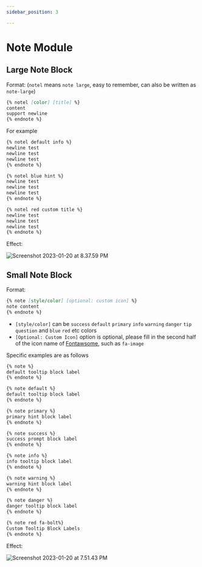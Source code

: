 ```yaml
---
sidebar_position: 3

---
```


# Note Module



## Large Note Block

Format: (`notel` means `note large`, easy to remember, can also be written as `note-large`)

```markdown
{% notel [color] [title] %}
content
support newline
{% endnote %}
```

For example

```markdown
{% notel default info %}
newline test
newline test
newline test
{% endnote %}

{% notel blue hint %}
newline test
newline test
newline test
{% endnote %}

{% notel red custom title %}
newline test
newline test
newline test
{% endnote %}
```

Effect:

![Screenshot 2023-01-20 at 8.37.59 PM](https://evan.beee.top/img/2023/01/20/c1395f65bfa84fe07886245c92d18f49.png)



## Small Note Block

Format:

```markdown
{% note [style/color] [optional: custom icon] %}
note content
{% endnote %}
```

- `[style/color]` can be `success` `default` `primary` `info` `warning` `danger` `tip` `question` and `blue` `red` etc colors
- `[Optional: Custom Icon]` option is optional, please fill in the second half of the icon name of [Fontawsome](https://fontawesome.com/search), such as `fa-image`

Specific examples are as follows

```html
{% note %}
default tooltip block label
{% endnote %}

{% note default %}
default tooltip block label
{% endnote %}

{% note primary %}
primary hint block label
{% endnote %}

{% note success %}
success prompt block label
{% endnote %}

{% note info %}
info tooltip block label
{% endnote %}

{% note warning %}
warning hint block label
{% endnote %}

{% note danger %}
danger tooltip block label
{% endnote %}

{% note red fa-bolt%}
Custom Tooltip Block Labels
{% endnote %}
```

Effect:



![Screenshot 2023-01-20 at 7.51.43 PM](https://evan.beee.top/img/2023/01/20/d97817b2d310e0f13852afa05cc222fd.png)
